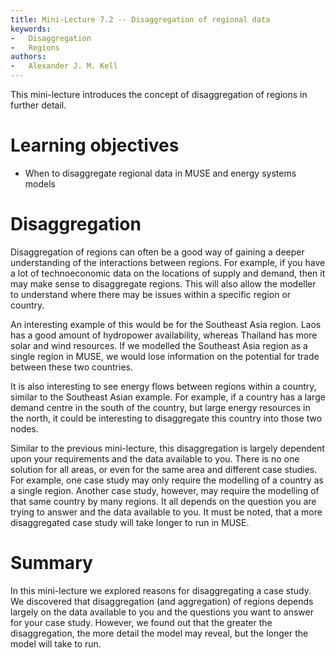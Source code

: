 ```yaml
---
title: Mini-Lecture 7.2 -- Disaggregation of regional data
keywords:
-   Disaggregation
-   Regions
authors:
-   Alexander J. M. Kell
---
```


This mini-lecture introduces the concept of disaggregation of regions in further detail.

# Learning objectives

- When to disaggregate regional data in MUSE and energy systems models

# Disaggregation

Disaggregation of regions can often be a good way of gaining a deeper understanding of the interactions between regions. For example, if you have a lot of technoeconomic data on the locations of supply and demand, then it may make sense to disaggregate regions. This will also allow the modeller to understand where there may be issues within a specific region or country.

An interesting example of this would be for the Southeast Asia region. Laos has a good amount of hydropower availability, whereas Thailand has more solar and wind resources. If we modelled the Southeast Asia region as a single region in MUSE, we would lose information on the potential for trade between these two countries.

It is also interesting to see energy flows between regions within a country, similar to the Southeast Asian example. For example, if a country has a large demand centre in the south of the country, but large energy resources in the north, it could be interesting to disaggregate this country into those two nodes.

Similar to the previous mini-lecture, this disaggregation is largely dependent upon your requirements and the data available to you. There is no one solution for all areas, or even for the same area and different case studies. For example, one case study may only require the modelling of a country as a single region. Another case study, however, may require the modelling of that same country by many regions. It all depends on the question you are trying to answer and the data available to you. It must be noted, that a more disaggregated case study will take longer to run in MUSE.

# Summary

In this mini-lecture we explored reasons for disaggregating a case study. We discovered that disaggregation (and aggregation) of regions depends largely on the data available to you and the questions you want to answer for your case study. However, we found out that the greater the disaggregation, the more detail the model may reveal, but the longer the model will take to run.
